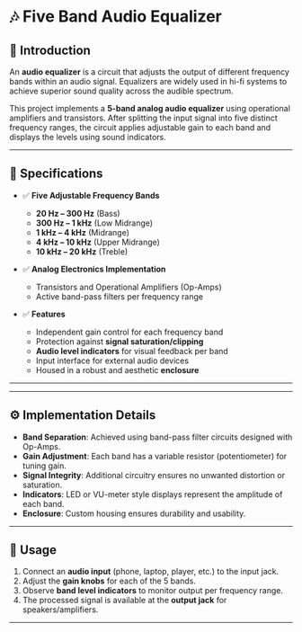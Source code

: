 # 🎶 Five Band Audio Equalizer

## 📌 Introduction
An **audio equalizer** is a circuit that adjusts the output of different frequency bands within an audio signal. Equalizers are widely used in hi-fi systems to achieve superior sound quality across the audible spectrum.  

This project implements a **5-band analog audio equalizer** using operational amplifiers and transistors. After splitting the input signal into five distinct frequency ranges, the circuit applies adjustable gain to each band and displays the levels using sound indicators.

---

## 📐 Specifications

- ✅ **Five Adjustable Frequency Bands**
  - **20 Hz – 300 Hz** (Bass)
  - **300 Hz – 1 kHz** (Low Midrange)
  - **1 kHz – 4 kHz** (Midrange)
  - **4 kHz – 10 kHz** (Upper Midrange)
  - **10 kHz – 20 kHz** (Treble)

- ✅ **Analog Electronics Implementation**
  - Transistors and Operational Amplifiers (Op-Amps)
  - Active band-pass filters per frequency range

- ✅ **Features**
  - Independent gain control for each frequency band  
  - Protection against **signal saturation/clipping**  
  - **Audio level indicators** for visual feedback per band  
  - Input interface for external audio devices  
  - Housed in a robust and aesthetic **enclosure**

---

---

## ⚙️ Implementation Details
- **Band Separation**: Achieved using band-pass filter circuits designed with Op-Amps.  
- **Gain Adjustment**: Each band has a variable resistor (potentiometer) for tuning gain.  
- **Signal Integrity**: Additional circuitry ensures no unwanted distortion or saturation.  
- **Indicators**: LED or VU-meter style displays represent the amplitude of each band.  
- **Enclosure**: Custom housing ensures durability and usability.  

---

## 🚀 Usage
1. Connect an **audio input** (phone, laptop, player, etc.) to the input jack.  
2. Adjust the **gain knobs** for each of the 5 bands.  
3. Observe **band level indicators** to monitor output per frequency range.  
4. The processed signal is available at the **output jack** for speakers/amplifiers.  

---

